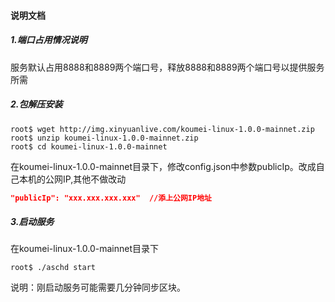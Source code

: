 #### 说明文档

##### 1.端口占用情况说明

服务默认占用8888和8889两个端口号，释放8888和8889两个端口号以提供服务所需

##### 2.包解压安装

```shell
root$ wget http://img.xinyuanlive.com/koumei-linux-1.0.0-mainnet.zip
root$ unzip koumei-linux-1.0.0-mainnet.zip
root$ cd koumei-linux-1.0.0-mainnet
```

在koumei-linux-1.0.0-mainnet目录下，修改config.json中参数publicIp。改成自己本机的公网IP,其他不做改动

```json
"publicIp": "xxx.xxx.xxx.xxx"  //添上公网IP地址
```

##### 3.启动服务

在koumei-linux-1.0.0-mainnet目录下

```shell
root$ ./aschd start
```

说明：刚启动服务可能需要几分钟同步区块。



